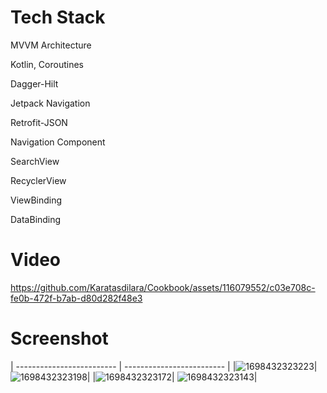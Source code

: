 # Tech Stack

 MVVM Architecture
 
 Kotlin, Coroutines
 
 Dagger-Hilt
 
 Jetpack Navigation
 
 Retrofit-JSON
 
 Navigation Component
 
 SearchView
 
 RecyclerView
 
 ViewBinding
 
 DataBinding

# Video


https://github.com/Karatasdilara/Cookbook/assets/116079552/c03e708c-fe0b-472f-b7ab-d80d282f48e3

# Screenshot
| ------------------------- | ------------------------- |
|![1698432323223](https://github.com/Karatasdilara/Cookbook/assets/116079552/f4831efc-ac9f-4472-bc15-28c2a5d3c2ed)| ![1698432323198](https://github.com/Karatasdilara/Cookbook/assets/116079552/e5da8357-f259-4af1-aacb-7b0af8c42089)|
|![1698432323172](https://github.com/Karatasdilara/Cookbook/assets/116079552/c02619c9-93b8-41b9-809a-dafcdbf30dc8)| ![1698432323143](https://github.com/Karatasdilara/Cookbook/assets/116079552/4e08b2d9-ddfa-485e-893e-e526daa22a42)|


